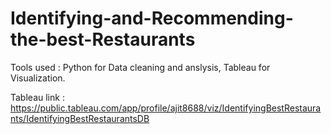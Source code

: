 # Identifying-and-Recommending-the-best-Restaurants
Tools used : Python for Data cleaning and anslysis, Tableau for Visualization.

Tableau link : https://public.tableau.com/app/profile/ajit8688/viz/IdentifyingBestRestaurants/IdentifyingBestRestaurantsDB
